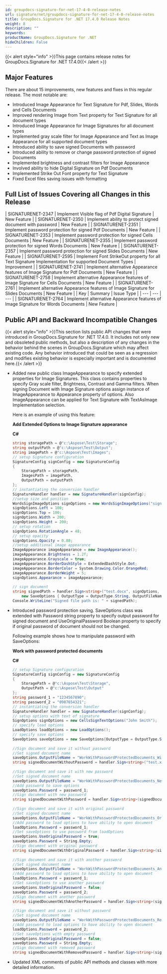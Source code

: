 ```yaml
---
id: groupdocs-signature-for-net-17-4-0-release-notes
url: signature/net/groupdocs-signature-for-net-17-4-0-release-notes
title: GroupDocs.Signature for .NET 17.4.0 Release Notes
weight: 8
description: ""
keywords: 
productName: GroupDocs.Signature for .NET
hideChildren: False
---
```

{{< alert style="info" >}}This page contains release notes for GroupDocs.Signature for .NET 17.4.0{{< /alert >}}

## Major Features

There are about 15 improvements, new features and fixes in this regular release. The most notable are:

*   Introduced Image Appearance for Text Signature for Pdf, Slides, Words and Cells Documents
*   Improved rendering Image from Text property for Text Signature for all document types
*   Introduced Image Appearance for Image Signatures for all document types
*   Implemented gray scale filter for Image Appearance and Text as Image Appearance for all supported document types
*   Introduced ability to save signed Documents with password
*   Introduced ability to remove or change password protection of signed Documents
*   Implemented brightness and contrast filters for Image Appearance
*   Involved ability to hide Digital Signature on Pdf Documents
*   Implemented Strike Out Font property for Text Signature
*   Fixed Excel files saving issues with formatting

## Full List of Issues Covering all Changes in this Release

  
| SIGNATURENET-2347 | Implement Visible flag of Pdf Digital Signature | New Feature |
| SIGNATURENET-2350 | Implement ability to protect signed document with password | New Feature |
| SIGNATURENET-2351 | Implement password protection for signed Pdf Documents | New Feature |
| SIGNATURENET-2353 | Implement password protection for signed Cells Documents | New Feature |
| SIGNATURENET-2355 | Implement password protection for signed Words Documents | New Feature |
| SIGNATURENET-2357 | Implement password protection for signed Slides Documents | New Feature |
| SIGNATURENET-2595 | Implement Font StrikeOut property for all Text Signature Implementation for supported Document Types | Improvement |
| SIGNATURENET-2741 | Implement alternative Appearance features of Image Signature for Pdf Documents | New Feature |
| SIGNATURENET-2758 | Implement alternative Appearance features of Image Signature for Cells Documents | New Feature |
| SIGNATURENET-2761 | Implement alternative Appearance features of Image Signature for Slides Documents | New Feature |
| Key | Summary | Issue Type |
| --- | --- | --- |
| SIGNATURENET-2764 | Implement alternative Appearance features of Image Signature for Words Documents | New Feature |

## Public API and Backward Incompatible Changes

{{< alert style="info" >}}This section lists public API changes that were introduced in GroupDocs.Signature for .NET 17.4.0. It includes not only new and obsoleted public methods, but also a description of any changes in the behavior behind the scenes in GroupDocs.Signature which may affect existing code. Any behavior introduced that could be seen as a regression and modifies existing behavior is especially important and is documented here.{{< /alert >}}

*   Added new public class ImageAppearance to specify extended properties for Image Signatures. This class contains properties to specify Gray scale filter, Brightness, Contrast and Gamma filters. When signing Document with Image Signature options assign instance of ImageAppearance to Appearance property of options. Also ImageAppearance can be applied for Text Signature with TextAsImage Implementation selection.
    
    Here is an example of using this feature:
    
    **Add Extended Options to Image Signature appearance**
    
    **C#**
    
    ```csharp
    string storagePath = @"c:\Aspose\Test\Storage";
    string outputPath = @"c:\Aspose\Test\Output";
    string imagePath = @"c:\Aspose\Test\Images";
    // setup Signature configuration
    SignatureConfig signConfig = new SignatureConfig
    {
        StoragePath = storagePath,
        ImagesPath = imagePath,
        OutputPath = outputPath
    };
    // instantiating the conversion handler
    SignatureHandler handler = new SignatureHandler(signConfig);
    //setup size and position
    WordsSignImageOptions signOptions = new WordsSignImageOptions("signature.jpg");
    signOptions.Left = 100;
    signOptions.Top = 100;
    signOptions.Width = 200;
    signOptions.Height = 200;
    // setup rotation
    signOptions.RotationAngle = 48;
    // setup opacity
    signOptions.Opacity = 0.88;
    //setup additional image appearance
    ImageAppearance imageAppearance = new ImageAppearance();
    imageAppearance.Brightness = 1.2f;
    imageAppearance.Grayscale = true;
    imageAppearance.BorderDashStyle = ExtendedDashStyle.Dot;
    imageAppearance.BorderColor = System.Drawing.Color.OrangeRed;
    imageAppearance.BorderWeight = 5;
    signOptions.Appearance = imageAppearance;
     
    // sign document
    string signedPath = handler.Sign<string>("test.docx", signOptions,
        new SaveOptions { OutputType = OutputType.String, OutputFileName = "Words_Image_Rotation_Opacity" });
    Console.WriteLine("Signed file path is: " + signedPath);
    ```
    

*   Introduced password protection saving. SaveOptions class was extended with Password string property to specify output password for signed document and UseOriginalPassword Boolean property to specify if original password of document should not be changed.
    
    Following example shows how to manipulate password with SaveOptions:
    
    **Work with password protected documents**
    
    **C#**
    
    ```csharp
    // setup Signature configuration
    SignatureConfig signConfig = new SignatureConfig
    {
        StoragePath = @"c:\Aspose\Test\Storage",
        OutputPath = @"c:\Aspose\Test\Output"
    };
    string password_1 = "1234567890";
    string password_2 = "0987654321";
    // instantiating the conversion handler
    SignatureHandler handler = new SignatureHandler(signConfig);
    // setup options with text of signature
    SignOptions signOptions = new CellsSignTextOptions("John Smith");
    // specify load options
    LoadOptions loadOptions = new LoadOptions();
    // specify save options
    SaveOptions saveOptions = new SaveOptions{OutputType = OutputType.String};
     
    //Sign document and save it without password
    //Set signed document name
    saveOptions.OutputFileName = "WorkWithPasswordProtectedDocuments_WithoutPassword";
    string signedDocumentWithoutPassword = handler.Sign<string>("test.xls", signOptions, loadOptions, saveOptions);
     
    //Sign document and save it with new password
    //Set signed document name
    saveOptions.OutputFileName = "WorkWithPasswordProtectedDocuments_NewPassword";
    //Add password to save options
    saveOptions.Password = password_1;
    //Sign document with new password
    string signedDocumentWithPassword = handler.Sign<string>(signedDocumentWithoutPassword, signOptions, loadOptions, saveOptions);
     
    //Sign document and save it with original password
    //Set signed document name
    saveOptions.OutputFileName = "WorkWithPasswordProtectedDocuments_OriginalPassword";
    //Add password to load options to have ability to open document
    loadOptions.Password = password_1;
    //Set saveOptions to use password from loadOptions
    saveOptions.UseOriginalPassword = true;
    saveOptions.Password = String.Empty;
    //Sign document with original password
    string signedDocumentWithOriginalPassword = handler.Sign<string>(signedDocumentWithPassword, signOptions, loadOptions, saveOptions);
     
    //Sign document and save it with another password
    //Set signed document name
    saveOptions.OutputFileName = "WorkWithPasswordProtectedDocuments_AnotherPassword";
    //Add password to load options to have ability to open document
    loadOptions.Password = password_1;
    //Set saveOptions to use another password
    saveOptions.UseOriginalPassword = false;
    saveOptions.Password = password_2;
    //Sign document with another password
    string signedDocumentWithAnotherPassword = handler.Sign<string>(signedDocumentWithOriginalPassword, signOptions, loadOptions, saveOptions);
     
    //Sign document and save it without password
    //Set signed document name
    saveOptions.OutputFileName = "WorkWithPasswordProtectedDocuments_RemovedPassword";
    //Add password to load options to have ability to open document
    loadOptions.Password = password_2;
    //Set saveOptions with empty password
    saveOptions.UseOriginalPassword = false;
    saveOptions.Password = String.Empty;
    //Sign document with removed password
    string signedDocumentWithRemovedPassword = handler.Sign<string>(signedDocumentWithAnotherPassword, signOptions, loadOptions, saveOptions);
    
    
    ```
    
*   Updated XML comments of public API methods and classes with more detailed information.

